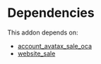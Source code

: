 # Dependencies

This addon depends on:

- [account_avatax_sale_oca](https://github.com/bringout/oca-financial)
- [website_sale](https://github.com/bringout/oca-ocb-sale/tree/d85ae419535f3bb204d666806d83849c7cf0b3b0/odoo-bringout-oca-ocb-website_sale)
